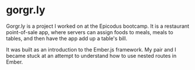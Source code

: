 gorgr.ly
========

Gorgr.ly is a project I worked on at the Epicodus bootcamp. It is a restaurant point-of-sale app, where servers can assign foods to meals, meals to tables, and then have the app add up a table's bill.

It was built as an introduction to the Ember.js framework. My pair and I became stuck at an attempt to understand how to use nested routes in Ember.
